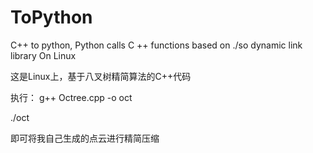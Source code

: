 # ToPython
C++ to python, Python calls C ++ functions based on ./so dynamic link library On Linux


这是Linux上，基于八叉树精简算法的C++代码


执行：
  g++ Octree.cpp -o oct


  ./oct


即可将我自己生成的点云进行精简压缩
